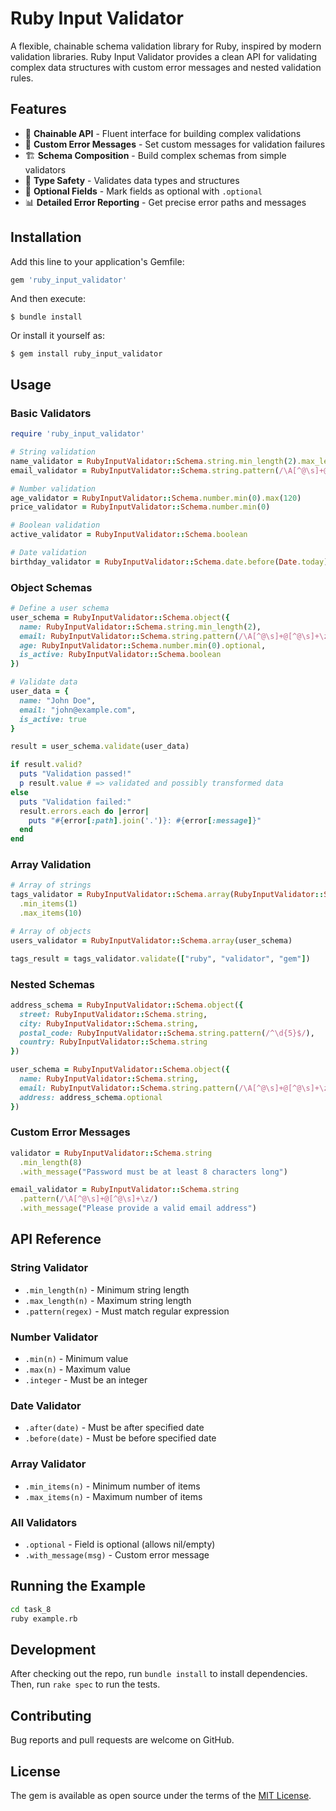 # Ruby Input Validator

A flexible, chainable schema validation library for Ruby, inspired by modern validation libraries. Ruby Input Validator provides a clean API for validating complex data structures with custom error messages and nested validation rules.

## Features

- 🔗 **Chainable API** - Fluent interface for building complex validations
- 📝 **Custom Error Messages** - Set custom messages for validation failures
- 🏗️ **Schema Composition** - Build complex schemas from simple validators
- 🎯 **Type Safety** - Validates data types and structures
- 🔄 **Optional Fields** - Mark fields as optional with `.optional`
- 📊 **Detailed Error Reporting** - Get precise error paths and messages

## Installation

Add this line to your application's Gemfile:

```ruby
gem 'ruby_input_validator'
```

And then execute:

    $ bundle install

Or install it yourself as:

    $ gem install ruby_input_validator

## Usage

### Basic Validators

```ruby
require 'ruby_input_validator'

# String validation
name_validator = RubyInputValidator::Schema.string.min_length(2).max_length(50)
email_validator = RubyInputValidator::Schema.string.pattern(/\A[^@\s]+@[^@\s]+\z/)

# Number validation
age_validator = RubyInputValidator::Schema.number.min(0).max(120)
price_validator = RubyInputValidator::Schema.number.min(0)

# Boolean validation
active_validator = RubyInputValidator::Schema.boolean

# Date validation
birthday_validator = RubyInputValidator::Schema.date.before(Date.today)
```

### Object Schemas

```ruby
# Define a user schema
user_schema = RubyInputValidator::Schema.object({
  name: RubyInputValidator::Schema.string.min_length(2),
  email: RubyInputValidator::Schema.string.pattern(/\A[^@\s]+@[^@\s]+\z/),
  age: RubyInputValidator::Schema.number.min(0).optional,
  is_active: RubyInputValidator::Schema.boolean
})

# Validate data
user_data = {
  name: "John Doe",
  email: "john@example.com", 
  is_active: true
}

result = user_schema.validate(user_data)

if result.valid?
  puts "Validation passed!"
  p result.value # => validated and possibly transformed data
else
  puts "Validation failed:"
  result.errors.each do |error|
    puts "#{error[:path].join('.')}: #{error[:message]}"
  end
end
```

### Array Validation

```ruby
# Array of strings
tags_validator = RubyInputValidator::Schema.array(RubyInputValidator::Schema.string)
  .min_items(1)
  .max_items(10)

# Array of objects
users_validator = RubyInputValidator::Schema.array(user_schema)

tags_result = tags_validator.validate(["ruby", "validator", "gem"])
```

### Nested Schemas

```ruby
address_schema = RubyInputValidator::Schema.object({
  street: RubyInputValidator::Schema.string,
  city: RubyInputValidator::Schema.string,
  postal_code: RubyInputValidator::Schema.string.pattern(/^\d{5}$/),
  country: RubyInputValidator::Schema.string
})

user_schema = RubyInputValidator::Schema.object({
  name: RubyInputValidator::Schema.string,
  email: RubyInputValidator::Schema.string.pattern(/\A[^@\s]+@[^@\s]+\z/),
  address: address_schema.optional
})
```

### Custom Error Messages

```ruby
validator = RubyInputValidator::Schema.string
  .min_length(8)
  .with_message("Password must be at least 8 characters long")

email_validator = RubyInputValidator::Schema.string
  .pattern(/\A[^@\s]+@[^@\s]+\z/)
  .with_message("Please provide a valid email address")
```

## API Reference

### String Validator

- `.min_length(n)` - Minimum string length
- `.max_length(n)` - Maximum string length  
- `.pattern(regex)` - Must match regular expression

### Number Validator

- `.min(n)` - Minimum value
- `.max(n)` - Maximum value
- `.integer` - Must be an integer

### Date Validator

- `.after(date)` - Must be after specified date
- `.before(date)` - Must be before specified date

### Array Validator

- `.min_items(n)` - Minimum number of items
- `.max_items(n)` - Maximum number of items

### All Validators

- `.optional` - Field is optional (allows nil/empty)
- `.with_message(msg)` - Custom error message

## Running the Example

```bash
cd task_8
ruby example.rb
```

## Development

After checking out the repo, run `bundle install` to install dependencies. Then, run `rake spec` to run the tests.

## Contributing

Bug reports and pull requests are welcome on GitHub.

## License

The gem is available as open source under the terms of the [MIT License](https://opensource.org/licenses/MIT). 